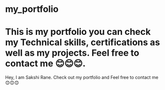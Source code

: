 # my_portfolio
# This is my portfolio you can check my Technical skills, certifications as well as my projects. Feel free to contact me 😊😊😊.
Hey, I am Sakshi Rane. Check out my portfolio and Feel free to contact me 😊😊😊